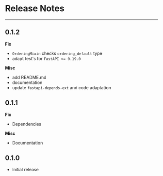 # Release Notes
---

## 0.1.2
**Fix**
- `OrderingMixin` checks `ordering_default` type
- adapt test's for `FastAPI >= 0.19.0`

**Misc**
- add README.md
- documentation
- update `fastapi-depends-ext` and code adaptation

## 0.1.1

**Fix**
- Dependencies

**Misc**
- Documentation

## 0.1.0
- Initial release